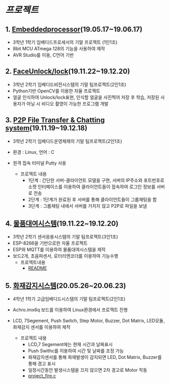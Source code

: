 ﻿# _프로젝트_
## 1. [Embeddedprocessor](https://github.com/EunJinK/Project/tree/main/Embeddedprocessor)(19.05.17~19.06.17)
- 3학년 1학기 임베디드프로세서의 기말 프로젝트 (1인1조)
- 8bit MCU ATmega 128의 기능을 사용하여 제작
- AVR Studio를 이용, C언어 기반



## 2. [FaceUnlock/lock](https://github.com/EunJinK/Project/tree/main/FaceUnlock)(19.11.22~19.12.20)
- 3학년 2학기 임베디드비전시스템의 기말 팀프로젝트(2인1조)
- Python기반 OpenCV를 이용한 자율 프로젝트
- 얼굴 인식하여 Unlock/lock표현, 인식할 얼굴을 사진찍어 저장 후 학습, 저장된 사용자가 아닐 시 비디오 촬영이 가능한 프로그램 개발



## 3. [P2P File Transfer & Chatting system](https://github.com/EunJinK/Project/tree/main/P2PFileTransferchattingsystem)(19.11.19~19.12.18)
- 3학년 2학기 임베디드운영체제의 기말 팀프로젝트(2인1조)
- 환경 : Linux, 언어 : C
- 원격 접속 터미널 Putty 사용

  - 프로젝트 내용
    - 1단계 : 간단한 서버-클라이언트 모델을 구현, 서버의 IP주소와 포트번호로 소켓 인터페이스를 이용하여 클라이언트들이 접속하여 로그인 정보를 서버로 전송
    - 2단계 : 1단계가 완료된 후 서버를 통해 클라이언트들이 그룹채팅을 함
    - 3단계 : 그룹채팅 내에서 서버를 거치지 않고 P2P로 파일을 보냄



## 4. [물품대여시스템](https://github.com/EunJinK/Project/tree/main/GoodsRental)(19.11.22~19.12.20)
- 3학년 2학기 센서응용시스템의 기말 팀프로젝트(3인1조)
- ESP-8266을 기반으로한 자율 프로젝트
- ESP와 MQTT를 이용하여 물품대여시스템을 제작
- 보드2개, 초음파센서, 로터리엔코더를 이용하여 기능수행
  - 프로젝트내용
    - [README](https://github.com/EunJinK/Project/tree/main/GoodsRental/README.txt)



## 5. [화재감지시스템](https://github.com/EunJinK/Project/tree/main/Fire/fire)(20.05.26~20.06.23)
- 4학년 1학기 고급임베디드시스템의 기말 팀프로젝트(2인1조)
- Achro.imx6q 보드를 이용하여 Linux환경에서 프로젝트 진행
- LCD, 7Segement, Push Switch, Step Motor, Buzzer, Dot Matrix, LED모듈, 화재감지 센서를 이용하여 제작

  - 프로젝트 내용
    - LCD,7 Segement에는 현재 시간과 날짜표시
    - Push Swithc를 이용하여 시간 및 날짜를 조정 가능
    - 화재감지센서를 통해 화재발생이 감지되면 LED, Dot Matrix, Buzzer를 통해 경고 표시
    - 일정시간동안 발생시스템을 끄지 않으면 2차 경고로 Motor 작동
    - [project_fire.c](https://github.com/EunJinK/Project/tree/main/Fire/fire/project_fire.c)
